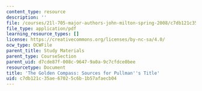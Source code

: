 ```yaml
---
content_type: resource
description: ''
file: /courses/21l-705-major-authors-john-milton-spring-2008/c7db121c35ae67025c6b1b57afaecb04_MIT21L_705S08_compass.pdf
file_type: application/pdf
learning_resource_types: []
license: https://creativecommons.org/licenses/by-nc-sa/4.0/
ocw_type: OCWFile
parent_title: Study Materials
parent_type: CourseSection
parent_uid: d7cde87f-008c-9647-9a0a-9c7cfdce0bee
resourcetype: Document
title: 'The Golden Compass: Sources for Pullman''s Title'
uid: c7db121c-35ae-6702-5c6b-1b57afaecb04
---
```

